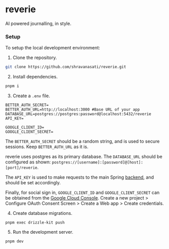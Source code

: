 # reverie

AI powered journalling, in style.

### Setup

To setup the local development environment:

1. Clone the repository.

```sh
git clone https://github.com/shravanasati/reverie.git
```

2. Install dependencies.

```sh
pnpm i
```

3. Create a `.env` file.

```
BETTER_AUTH_SECRET=
BETTER_AUTH_URL=http://localhost:3000 #Base URL of your app
DATABASE_URL=postgres://postgres:password@localhost:5432/reverie
API_KEY=

GOOGLE_CLIENT_ID=
GOOGLE_CLIENT_SECRET=
```

The `BETTER_AUTH_SECRET` should be a random string, and is used to secure sessions.
Keep `BETTER_AUTH_URL` as it is.

reverie uses postgres as its primary database. The `DATABASE_URL` should be configured as shown: 
`postgres://[username]:[password]@[host]:[port]/reverie`. 

The `API_KEY` is used to make requests to the main Spring [backend](https://github.com/shravanasati/reverie-backend), and should be set accordingly.

Finally, for social sign in, `GOOGLE_CLIENT_ID` and `GOOGLE_CLIENT_SECRET` can be obtained from the [Google Cloud Console](https://console.cloud.google.com/). Create a new project > Configure OAuth Consent Screen > Create a Web app > Create credentials.

4. Create database migrations.

```
pnpm exec drizzle-kit push
```

5. Run the development server.

```sh
pnpm dev
```